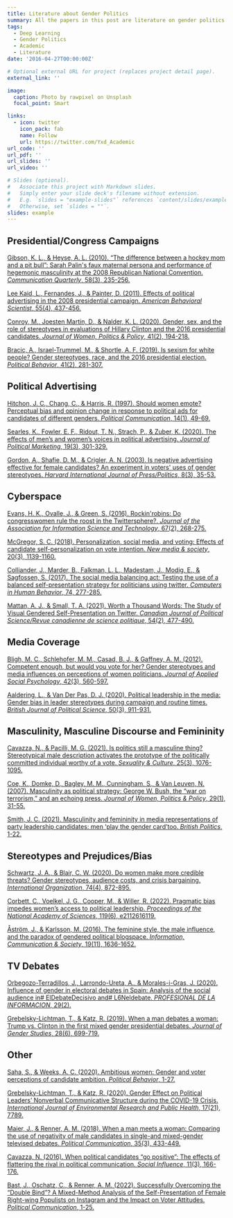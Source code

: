 ```yaml
---
title: Literature about Gender Politics
summary: All the papers in this post are literature on gender politics that I have searched, and I will refine my reading by category in the near future and link to and update my reading notes and valuable assertions in this article for use in my future literature review of the study.
tags:
  - Deep Learning
  - Gender Politics
  - Academic
  - Literature
date: '2016-04-27T00:00:00Z'

# Optional external URL for project (replaces project detail page).
external_link: ''

image:
  caption: Photo by rawpixel on Unsplash
  focal_point: Smart

links:
  - icon: twitter
    icon_pack: fab
    name: Follow
    url: https://twitter.com/Yxd_Academic
url_code: ''
url_pdf: ''
url_slides: ''
url_video: ''

# Slides (optional).
#   Associate this project with Markdown slides.
#   Simply enter your slide deck's filename without extension.
#   E.g. `slides = "example-slides"` references `content/slides/example-slides.md`.
#   Otherwise, set `slides = ""`.
slides: example
---
```


## Presidential/Congress Campaigns

[Gibson, K. L., & Heyse, A. L. (2010). “The difference between a hockey mom and a pit bull”: Sarah Palin's faux maternal persona and performance of hegemonic masculinity at the 2008 Republican National Convention. *Communication Quarterly*, 58(3), 235-256.](https://www.tandfonline.com/doi/abs/10.1080/01463373.2010.503151)

[Lee Kaid, L., Fernandes, J., & Painter, D. (2011). Effects of political advertising in the 2008 presidential campaign. *American Behavioral Scientist*, 55(4), 437-456.](https://journals.sagepub.com/doi/abs/10.1177/0002764211398071)

[Conroy, M., Joesten Martin, D., & Nalder, K. L. (2020). Gender, sex, and the role of stereotypes in evaluations of Hillary Clinton and the 2016 presidential candidates. *Journal of Women, Politics & Policy*, 41(2), 194-218.](https://www.tandfonline.com/doi/abs/10.1080/1554477X.2020.1731280)

[Bracic, A., Israel-Trummel, M., & Shortle, A. F. (2019). Is sexism for white people? Gender stereotypes, race, and the 2016 presidential election. *Political Behavior*, 41(2), 281-307.](https://idp.springer.com/authorize/casa)

## Political Advertising

[Hitchon, J. C., Chang, C., & Harris, R. (1997). Should women emote? Perceptual bias and opinion change in response to political ads for candidates of different genders. *Political Communication*, 14(1), 49-69.](https://www.tandfonline.com/doi/abs/10.1080/105846097199533)

[Searles, K., Fowler, E. F., Ridout, T. N., Strach, P., & Zuber, K. (2020). The effects of men’s and women’s voices in political advertising. *Journal of Political Marketing*, 19(3), 301-329.](https://www.tandfonline.com/doi/abs/10.1080/15377857.2017.1330723)

[Gordon, A., Shafie, D. M., & Crigler, A. N. (2003). Is negative advertising effective for female candidates? An experiment in voters' uses of gender stereotypes. *Harvard International Journal of Press/Politics*, 8(3), 35-53.](https://journals.sagepub.com/doi/abs/10.1177/1081180X03008003003)

## Cyberspace

[Evans, H. K., Ovalle, J., & Green, S. (2016). Rockin'robins: Do congresswomen rule the roost in the Twittersphere?. *Journal of the Association for Information Science and Technology*, 67(2), 268-275.](https://asistdl.onlinelibrary.wiley.com/doi/abs/10.1002/asi.23383)

[McGregor, S. C. (2018). Personalization, social media, and voting: Effects of candidate self-personalization on vote intention. *New media & society*, 20(3), 1139-1160.](https://journals.sagepub.com/doi/abs/10.1177/1461444816686103)

[Colliander, J., Marder, B., Falkman, L. L., Madestam, J., Modig, E., & Sagfossen, S. (2017). The social media balancing act: Testing the use of a balanced self-presentation strategy for politicians using twitter. *Computers in Human Behavior*, 74, 277-285.](https://www.sciencedirect.com/science/article/pii/S0747563217302844)

[Mattan, A. J., & Small, T. A. (2021). Worth a Thousand Words: The Study of Visual Gendered Self-Presentation on Twitter. *Canadian Journal of Political Science/Revue canadienne de science politique*, 54(2), 477-490.](https://www.cambridge.org/core/journals/canadian-journal-of-political-science-revue-canadienne-de-science-politique/article/worth-a-thousand-words-the-study-of-visual-gendered-selfpresentation-on-twitter/DCB5393AB04E1DB3D4DB1A897F578384)

## Media Coverage

[Bligh, M. C., Schlehofer, M. M., Casad, B. J., & Gaffney, A. M. (2012). Competent enough, but would you vote for her? Gender stereotypes and media influences on perceptions of women politicians. *Journal of Applied Social Psychology*, 42(3), 560-597.](https://onlinelibrary.wiley.com/doi/full/10.1111/j.1559-1816.2011.00781.x)

[Aaldering, L., & Van Der Pas, D. J. (2020). Political leadership in the media: Gender bias in leader stereotypes during campaign and routine times. *British Journal of Political Science*, 50(3), 911-931.](https://www.cambridge.org/core/journals/british-journal-of-political-science/article/political-leadership-in-the-media-gender-bias-in-leader-stereotypes-during-campaign-and-routine-times/B197672D2B8A6BCB0A65920396151699)

## Masculinity, Masculine Discourse and Femininity

[Cavazza, N., & Pacilli, M. G. (2021). Is politics still a masculine thing? Stereotypical male description activates the prototype of the politically committed individual worthy of a vote. *Sexuality & Culture*, 25(3), 1076-1095.](https://link.springer.com/article/10.1007/s12119-020-09810-9)

[Coe, K., Domke, D., Bagley, M. M., Cunningham, S., & Van Leuven, N. (2007). Masculinity as political strategy: George W. Bush, the “war on terrorism,” and an echoing press. *Journal of Women, Politics & Policy*, 29(1), 31-55.](https://www.tandfonline.com/doi/abs/10.1300/J501v29n01_03)

[Smith, J. C. (2021). Masculinity and femininity in media representations of party leadership candidates: men ‘play the gender card’too. *British Politics*, 1-22.](https://link.springer.com/article/10.1057/s41293-021-00172-w)

## Stereotypes and Prejudices/Bias

[Schwartz, J. A., & Blair, C. W. (2020). Do women make more credible threats? Gender stereotypes, audience costs, and crisis bargaining. *International Organization*, 74(4), 872-895.](https://www.cambridge.org/core/journals/international-organization/article/do-women-make-more-credible-threats-gender-stereotypes-audience-costs-and-crisis-bargaining/C9CD73BBADA998376C1AD9C4E009600E)

[Corbett, C., Voelkel, J. G., Cooper, M., & Willer, R. (2022). Pragmatic bias impedes women’s access to political leadership. *Proceedings of the National Academy of Sciences*, 119(6), e2112616119.](https://www.pnas.org/doi/abs/10.1073/pnas.2112616119)

[Åström, J., & Karlsson, M. (2016). The feminine style, the male influence, and the paradox of gendered political blogspace. *Information, Communication & Society*, 19(11), 1636-1652.](https://www.tandfonline.com/doi/abs/10.1080/1369118X.2016.1154088)

## TV Debates

[Orbegozo-Terradillos, J., Larrondo-Ureta, A., & Morales-i-Gras, J. (2020). Influence of gender in electoral debates in Spain: Analysis of the social audience in# ElDebateDecisivo and# L6Neldebate. *PROFESIONAL DE LA INFORMACION*, 29(2).](https://revista.profesionaldelainformacion.com/index.php/EPI/article/view/epi.2020.mar.09)

[Grebelsky-Lichtman, T., & Katz, R. (2019). When a man debates a woman: Trump vs. Clinton in the first mixed gender presidential debates. *Journal of Gender Studies*, 28(6), 699-719.](https://www.tandfonline.com/doi/abs/10.1080/09589236.2019.1566890)

## Other

[Saha, S., & Weeks, A. C. (2020). Ambitious women: Gender and voter perceptions of candidate ambition. *Political Behavior*, 1-27.](https://idp.springer.com/authorize/casa)

[Grebelsky-Lichtman, T., & Katz, R. (2020). Gender Effect on Political Leaders’ Nonverbal Communicative Structure during the COVID-19 Crisis. *International Journal of Environmental Research and Public Health*, 17(21), 7789.](https://www.mdpi.com/868266)

[Maier, J., & Renner, A. M. (2018). When a man meets a woman: Comparing the use of negativity of male candidates in single-and mixed-gender televised debates. *Political Communication*, 35(3), 433-449.](https://www.tandfonline.com/doi/abs/10.1080/10584609.2017.1411998)

[Cavazza, N. (2016). When political candidates “go positive”: The effects of flattering the rival in political communication. *Social Influence*, 11(3), 166-176.](https://www.tandfonline.com/doi/abs/10.1080/15534510.2016.1206962)

[Bast, J., Oschatz, C., & Renner, A. M. (2022). Successfully Overcoming the “Double Bind”? A Mixed-Method Analysis of the Self-Presentation of Female Right-wing Populists on Instagram and the Impact on Voter Attitudes. *Political Communication*, 1-25.](https://www.tandfonline.com/doi/abs/10.1080/10584609.2021.2007190)
